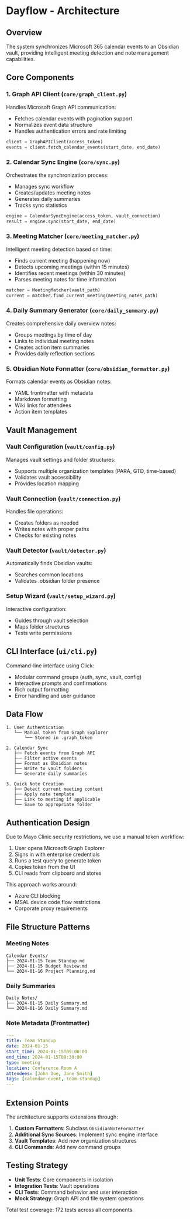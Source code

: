 # Dayflow - Architecture

## Overview

The system synchronizes Microsoft 365 calendar events to an Obsidian vault, providing intelligent meeting detection and note management capabilities.

## Core Components

### 1. Graph API Client (`core/graph_client.py`)

Handles Microsoft Graph API communication:
- Fetches calendar events with pagination support
- Normalizes event data structure
- Handles authentication errors and rate limiting

```python
client = GraphAPIClient(access_token)
events = client.fetch_calendar_events(start_date, end_date)
```

### 2. Calendar Sync Engine (`core/sync.py`)

Orchestrates the synchronization process:
- Manages sync workflow
- Creates/updates meeting notes
- Generates daily summaries
- Tracks sync statistics

```python
engine = CalendarSyncEngine(access_token, vault_connection)
result = engine.sync(start_date, end_date)
```

### 3. Meeting Matcher (`core/meeting_matcher.py`)

Intelligent meeting detection based on time:
- Finds current meeting (happening now)
- Detects upcoming meetings (within 15 minutes)
- Identifies recent meetings (within 30 minutes)
- Parses meeting notes for time information

```python
matcher = MeetingMatcher(vault_path)
current = matcher.find_current_meeting(meeting_notes_path)
```

### 4. Daily Summary Generator (`core/daily_summary.py`)

Creates comprehensive daily overview notes:
- Groups meetings by time of day
- Links to individual meeting notes
- Creates action item summaries
- Provides daily reflection sections

### 5. Obsidian Note Formatter (`core/obsidian_formatter.py`)

Formats calendar events as Obsidian notes:
- YAML frontmatter with metadata
- Markdown formatting
- Wiki links for attendees
- Action item templates

## Vault Management

### Vault Configuration (`vault/config.py`)

Manages vault settings and folder structures:
- Supports multiple organization templates (PARA, GTD, time-based)
- Validates vault accessibility
- Provides location mapping

### Vault Connection (`vault/connection.py`)

Handles file operations:
- Creates folders as needed
- Writes notes with proper paths
- Checks for existing notes

### Vault Detector (`vault/detector.py`)

Automatically finds Obsidian vaults:
- Searches common locations
- Validates .obsidian folder presence

### Setup Wizard (`vault/setup_wizard.py`)

Interactive configuration:
- Guides through vault selection
- Maps folder structures
- Tests write permissions

## CLI Interface (`ui/cli.py`)

Command-line interface using Click:
- Modular command groups (auth, sync, vault, config)
- Interactive prompts and confirmations
- Rich output formatting
- Error handling and user guidance

## Data Flow

```
1. User Authentication
   └── Manual token from Graph Explorer
       └── Stored in .graph_token

2. Calendar Sync
   ├── Fetch events from Graph API
   ├── Filter active events
   ├── Format as Obsidian notes
   ├── Write to vault folders
   └── Generate daily summaries

3. Quick Note Creation
   ├── Detect current meeting context
   ├── Apply note template
   ├── Link to meeting if applicable
   └── Save to appropriate folder
```

## Authentication Design

Due to Mayo Clinic security restrictions, we use a manual token workflow:

1. User opens Microsoft Graph Explorer
2. Signs in with enterprise credentials
3. Runs a test query to generate token
4. Copies token from the UI
5. CLI reads from clipboard and stores

This approach works around:
- Azure CLI blocking
- MSAL device code flow restrictions
- Corporate proxy requirements

## File Structure Patterns

### Meeting Notes
```
Calendar Events/
├── 2024-01-15 Team Standup.md
├── 2024-01-15 Budget Review.md
└── 2024-01-16 Project Planning.md
```

### Daily Summaries
```
Daily Notes/
├── 2024-01-15 Daily Summary.md
└── 2024-01-16 Daily Summary.md
```

### Note Metadata (Frontmatter)
```yaml
---
title: Team Standup
date: 2024-01-15
start_time: 2024-01-15T09:00:00
end_time: 2024-01-15T09:30:00
type: meeting
location: Conference Room A
attendees: [John Doe, Jane Smith]
tags: [calendar-event, team-standup]
---
```

## Extension Points

The architecture supports extensions through:

1. **Custom Formatters**: Subclass `ObsidianNoteFormatter`
2. **Additional Sync Sources**: Implement sync engine interface
3. **Vault Templates**: Add new organization structures
4. **CLI Commands**: Add new command groups

## Testing Strategy

- **Unit Tests**: Core components in isolation
- **Integration Tests**: Vault operations
- **CLI Tests**: Command behavior and user interaction
- **Mock Strategy**: Graph API and file system operations

Total test coverage: 172 tests across all components.

